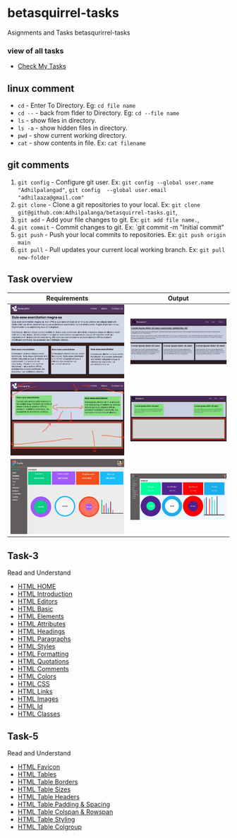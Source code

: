 # betasquirrel-tasks
Asignments and Tasks
 betasqurirrel-tasks

### view of all tasks

- [Check My Tasks](https://adhilpalangad.github.io/betasquirrel-tasks/)


 
## linux comment

- `cd` - Enter To Directory. Eg: `cd file name`
- `cd --` - back from flder to Directory. Eg: `cd --file name`
- `ls` - show files in directory. 
- `ls -a` - show hidden files in directory.
- `pwd` - show  current working directory.
- `cat` - show contents in file. Ex: `cat filename`

## git comments

1. `git config` - Configure git user. Ex: `git config --global user.name "Adhilpalangad"`, `git config  --global user.email "adhilaaza@gmail.com"`
2. `git clone` - Clone a  git repositories to your local. Ex: `git clone git@github.com:Adhilpalanga/betasquirrel-tasks.git`, 
3. `git add` - Add your file changes to git. Ex: `git add file name.`, 
4. `git commit` - Commit changes to git. Ex: `git commit -m "Initial commit"
5. `git push` - Push your local commits to repositories. Ex: `git push origin main`
6. `git pull` - Pull updates your current local working branch. Ex: `git pull new-folder` 



## Task overview

| Requirements                       | Output                             |
| ----------------------------       | ---------------------------------- |
| ![Task 1](images/P%20TASK%201.jpg) | ![Output 1](images/TASK%201%20.jpg)|
| ![Task 2](images/P%20TASK%202.jpg) | ![Output 2](images/TASK%202.jpg)   |
| ![Task 4](images/P%20TASL.jpg)     | ![Output 4](images/TASK%204.jpg)   |

 
 
## Task-3

Read and Understand

- [HTML HOME](https://www.w3schools.com/html/default.asp)
- [HTML Introduction](https://www.w3schools.com/html/html_intro.asp)
- [HTML Editors](https://www.w3schools.com/html/html_editors.asp)
- [HTML Basic](https://www.w3schools.com/html/html_basic.asp)
- [HTML Elements](https://www.w3schools.com/html/html_elements.asp)
- [HTML Attributes](https://www.w3schools.com/html/html_attributes.asp)
- [HTML Headings](https://www.w3schools.com/html/html_headings.asp)
- [HTML Paragraphs](https://www.w3schools.com/html/html_paragraphs.asp)
- [HTML Styles](https://www.w3schools.com/html/html_styles.asp)
- [HTML Formatting](https://www.w3schools.com/html/html_formatting.asp)
- [HTML Quotations](https://www.w3schools.com/html/html_quotation_elements.asp)
- [HTML Comments](https://www.w3schools.com/html/html_comments.asp)
- [HTML Colors](https://www.w3schools.com/html/html_colors.asp)
- [HTML CSS](https://www.w3schools.com/html/html_css.asp)
- [HTML Links](https://www.w3schools.com/html/html_links.asp)
- [HTML Images](https://www.w3schools.com/html/html_images.asp)
- [HTML Id](https://www.w3schools.com/html/html_id.asp)
- [HTML Classes](https://www.w3schools.com/html/html_classes.asp)



## Task-5

Read and Understand

- [HTML Favicon](https://www.w3schools.com/html/html_favicon.asp)
- [HTML Tables](https://www.w3schools.com/html/html_tables.asp)
- [HTML Table Borders](https://www.w3schools.com/html/html_table_borders.asp)
- [HTML Table Sizes](https://www.w3schools.com/html/html_table_sizes.asp)
- [HTML Table Headers](https://www.w3schools.com/html/html_table_headers.asp)
- [HTML Table Padding & Spacing](https://www.w3schools.com/html/html_table_padding_spacing.asp)
- [HTML Table Colspan & Rowspan](https://www.w3schools.com/html/html_table_colspan_rowspan.asp)
- [HTML Table Styling](https://www.w3schools.com/html/html_table_styling.asp)
- [HTML Table Colgroup](https://www.w3schools.com/html/html_table_colgroup.asp)

